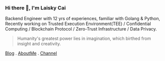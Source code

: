 ### Hi there 👋, I'm Laisky Cai

Backend Engineer with 12 yrs of experiences, familiar with Golang & Python, Recently working on Trusted Execution Environment(TEE) / Confidential Computing / Blockchain Protocol / Zero-Trust Infrastructure / Data Privacy.

> Humanity's greatest power lies in imagination, which birthed from insight and creativity.

[Blog](https://blog.laisky.com/archives/1/) . [AboutMe](https://about.me/laisky) . [Channel](https://t.me/laiskynotes)
